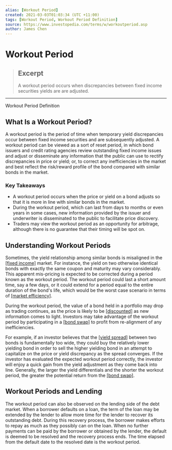 ```yaml
---
alias: [Workout Period]
created: 2021-03-03T01:03:34 (UTC +11:00)
tags: [Workout Period, Workout Period Definition]
source: https://www.investopedia.com/terms/w/workoutperiod.asp
author: James Chen
---
```


# Workout Period

> ## Excerpt
> A workout period occurs when discrepancies between fixed income securities yields are are adjusted.

---

Workout Period Definition
## What Is a Workout Period?

A workout period is the period of time when temporary yield discrepancies occur between fixed income securities and are subsequently adjusted. A workout period can be viewed as a sort of reset period, in which bond issuers and credit rating agencies review outstanding fixed income issues and adjust or disseminate any information that the public can use to rectify discrepancies in price or yield; or, to correct any inefficiencies in the market and best reflect the risk/reward profile of the bond compared with similar bonds in the market.

### Key Takeaways

-   A workout period occurs when the price or yield on a bond adjusts so that it is more in line with similar bonds in the market.
-   During the workout period, which can last from days to months or even years in some cases, new information provided by the issuer and underwriter is disseminated to the public to facilitate price discovery.
-   Traders may view the workout period as an opportunity for arbitrage, although there is no guarantee that their timing will be spot on.

## Understanding Workout Periods

Sometimes, the yield relationship among similar bonds is misaligned in the [[fixed income]](https://www.investopedia.com/terms/f/fixedincome.asp) market. For instance, the yield on two otherwise identical bonds with exactly the same coupon and maturity may vary considerably. This apparent mis-pricing is expected to be corrected during a period known as the workout period. The workout period could last a short amount time, say a few days, or it could extend for a period equal to the entire duration of the bond's life, which would be the worst case scenario in terms of [[market efficiency]](https://www.investopedia.com/terms/m/marketefficiency.asp).

During the workout period, the value of a bond held in a portfolio may drop as trading continues, as the price is likely to be [[discounted]](https://www.investopedia.com/terms/d/discounting.asp) as new information comes to light. Investors may take advantage of the workout period by participating in a [[bond swap]](https://www.investopedia.com/terms/b/bondswap.asp) to profit from re-alignment of any inefficiencies.

For example, if an investor believes that the [[yield spread]](https://www.investopedia.com/terms/y/yieldspread.asp) between two bonds is fundamentally too wide, they could buy the relatively lower yielding bond in order to sell the higher yielding bond in an attempt to capitalize on the price or yield discrepancy as the spread converges. If the investor has evaluated the expected workout period correctly, the investor will enjoy a quick gain from the yield adjustment as they come back into line. Generally, the larger the yield differentials and the shorter the workout period, the greater the potential return from the [[bond swap]](https://www.investopedia.com/terms/b/bondswap.asp).

## Workout Periods and Lending

The workout period can also be observed on the lending side of the debt market. When a borrower defaults on a loan, the term of the loan may be extended by the lender to allow more time for the lender to recover its outstanding debt. During this recovery process, the borrower makes efforts to repay as much as they possibly can on the loan. When no further payments can be paid by the borrower or obtained by the lender, the default is deemed to be resolved and the recovery process ends. The time elapsed from the default date to the resolved date is the workout period.
